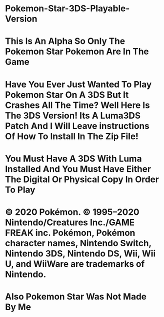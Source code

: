 # Pokemon-Star-3DS-Playable-Version

# This Is An Alpha So Only The Pokemon Star Pokemon Are In The Game

# Have You Ever Just Wanted To Play Pokemon Star On A 3DS But It Crashes All The Time? Well Here Is The 3DS Version! Its A Luma3DS Patch And I Will Leave instructions Of How To Install In The Zip File!

# You Must Have A 3DS With Luma Installed And You Must Have Either The Digital Or Physical Copy In Order To Play

# © 2020 Pokémon. © 1995–2020 Nintendo/Creatures Inc./GAME FREAK inc. Pokémon, Pokémon character names, Nintendo Switch, Nintendo 3DS, Nintendo DS, Wii, Wii U, and WiiWare are trademarks of Nintendo.

# Also Pokemon Star Was Not Made By Me

